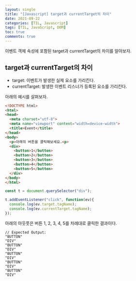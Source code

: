 ```yaml
---
layout: single
title: "[Javascript] target과 currentTarget의 차이"
date: 2021-09-22
categories: [TIL, Javascript]
tags: [TIL, JavaScript, DOM]
toc: true
comments: true
---
```



이벤트 객체 속성에 포함된 target과 currentTarget의 차이를 알아보자. 

## target과 currentTarget의 차이
- target: 이벤트가 발생한 실제 요소를 가리킨다.
- currentTarget: 발생한 이벤트 리스너가 등록된 요소를 가리킨다.

아래의 예시를 살펴보자.
```html
<!DOCTYPE html>
<html>
<head>
  <meta charset="utf-8">
  <meta name="viewport" content="width=device-width">
  <title>Event</title>
</head>
<body>
  <p>아래의 버튼을 클릭해보세요.<p>
  <div>
    <button>1</button>
    <button>2</button>
    <button>3</button>
    <button>4</button>
    <button>5</button>
  </div>
</body>
</html>
```
```javascript
const t = document.querySelector("div");

t.addEventListener("click", function(ev){
  console.log(ev.target.tagName);
  console.log(ev.currentTarget.tagName);
});
```
아래의 아웃풋은 버튼 1, 2, 3, 4, 5를 차례대로 클릭한 결과이다.
```
// Expected Output:
"BUTTON"
"DIV"
"BUTTON"
"DIV"
"BUTTON"
"DIV"
"BUTTON"
"DIV"
"BUTTON"
"DIV"
```
